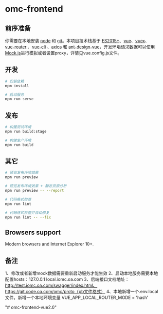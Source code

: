 # omc-frontend

## 前序准备

你需要在本地安装 [node](http://nodejs.org/) 和 [git](https://git-scm.com/)。本项目技术栈基于 [ES2015+](http://es6.ruanyifeng.com/)、[vue](https://cn.vuejs.org/index.html)、[vuex](https://vuex.vuejs.org/zh-cn/)、[vue-router](https://router.vuejs.org/zh-cn/) 、[vue-cli](https://github.com/vuejs/vue-cli) 、[axios](https://github.com/axios/axios) 和 [ant-design-vue](http://vue.ant-design.cn/docs/vue/introduce-cn/)，开发环境请求数据可以使用[Mock.js](https://github.com/nuysoft/Mock)进行模拟或者设置proxy，详情见vue.config.js文件。

## 开发

```bash
# 安装依赖
npm install

# 启动服务
npm run serve
```

## 发布

```bash
# 构建测试环境
npm run build:stage

# 构建生产环境
npm run build
```

## 其它

```bash
# 预览发布环境效果
npm run preview

# 预览发布环境效果 + 静态资源分析
npm run preview -- --report

# 代码格式检查
npm run lint

# 代码格式检查并自动修复
npm run lint -- --fix
```

## Browsers support

Modern browsers and Internet Explorer 10+.

## 备注

1、修改或者新增mock数据需要重新启动服务才能生效
2、启动本地服务需要本地配置hosts：127.0.0.1   local.iomc.oa.com
3、后端接口文档地址：http://test.iomc.oa.com/swagger/index.html、https://git.code.oa.com/omc/proto（pb文件格式）
4、本地新增一个.env.local文件，新增一个本地环境变量 VUE_APP_LOCAL_ROUTER_MODE = 'hash'

"# omc-frontend-vue2.0" 
